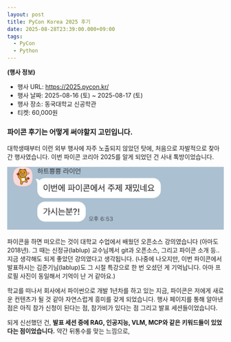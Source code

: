 ```yaml
---
layout: post
title: PyCon Korea 2025 후기
date: 2025-08-28T23:39:00.000+09:00
tags:
  - PyCon
  - Python
---
```

**(행사 정보)**

* 행사 URL: <https://2025.pycon.kr/>
* 행사 날짜: 2025-08-16 (토) ~ 2025-08-17 (토)
* 행사 장소: 동국대학교 신공학관
* 티켓: 60,000원

### 파이콘 후기는 어떻게 써야할지 고민입니다.

대학생때부터 이런 외부 행사에 자주 노출되지 않았던 탓에, 처음으로 자발적으로 찾아간 행사였습니다. 이번 파이콘 코리아 2025를 알게 되었던 건 사내 톡방이었습니다.

![이번에 파이콘에서 주제 재밌네요 가시는분?!](/images/uploads/img_1025.jpg)

파이콘을 하면 떠오르는 것이 대학교 수업에서 배웠던 오픈소스 강의였습니다 (아마도 2018년). 그 때는 신정규(lablup) 교수님께서 git과 오픈소스, 그리고 파이콘 소개 등.. 지금 생각해도 되게 좋았던 강의였다고 생각됩니다. (나중에 나오지만, 이번 파이콘에서 발표하시는 김준기님(lablup)도 그 시절 특강으로 한 번 오셨던 게 기억납니다. 아마 프로필 사진이 동일해서 기억이 난 거 같아요.)

학교를 떠나서 회사에서 파이썬으로 개발 1년차를 하고 있는 지금, 파이콘은 저에게 새로운 컨텐츠가 될 것 같아 자연스럽게 흥미를 갖게 되었습니다. 행사 페이지를 통해 알아낸 점은 아직 참가 신청이 된다는 점, 참가비가 있다는 점 그리고 발표 세션들이었습니다.

되게 신선했던 건, **발표 세션 중에 RAG, 인공지능, VLM, MCP와 같은 키워드들이 있었다는 점이었습니다.** 약간 뒤통수를 맞는 느낌으로, 









